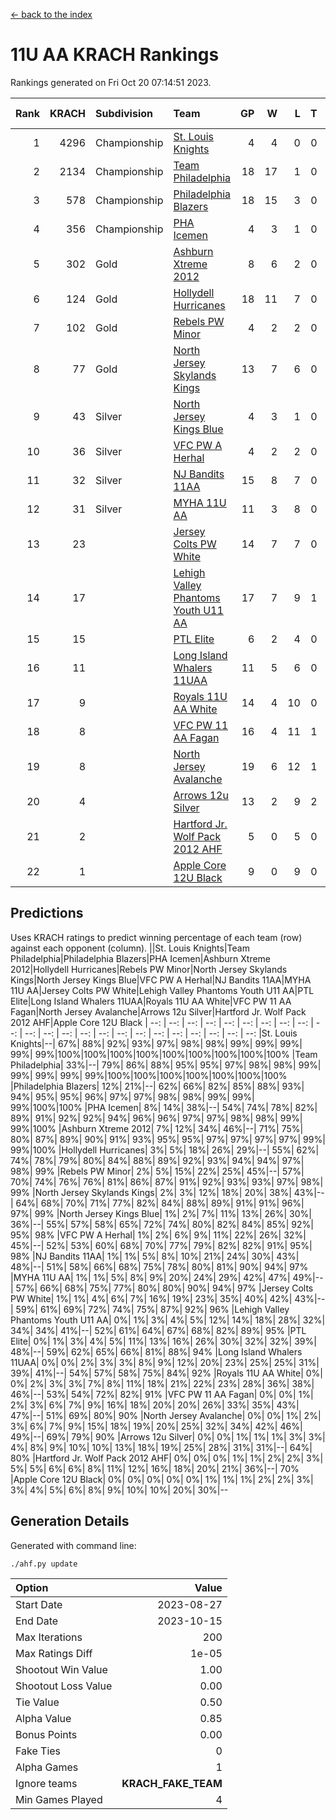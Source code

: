 [<- back to the index](readme.md)
# 11U AA KRACH Rankings
Rankings generated on Fri Oct 20 07:14:51 2023.

Rank|KRACH|Subdivision|Team|GP|W|L|T|OTW|OTL|SoS|Exp Wins|Win Diff
---:|---:|:---|:---|---:|---:|---:|---:|---:|---:|---:|---:|---:
1|4296|Championship|[St. Louis Knights](https://gamesheetstats.com/seasons/3659/teams/143319/schedule)|4|4|0|0|0|0|144|4.8|-0.0
2|2134|Championship|[Team Philadelphia](https://gamesheetstats.com/seasons/3659/teams/140788/schedule)|18|17|1|0|0|0|150|17.8|-0.0
3|578|Championship|[Philadelphia Blazers](https://gamesheetstats.com/seasons/3659/teams/140785/schedule)|18|15|3|0|0|0|475|15.8|-0.0
4|356|Championship|[PHA Icemen](https://gamesheetstats.com/seasons/3659/teams/143313/schedule)|4|3|1|0|0|0|451|3.9|0.0
5|302|Gold|[Ashburn Xtreme 2012](https://gamesheetstats.com/seasons/3659/teams/140775/schedule)|8|6|2|0|1|0|490|6.9|0.0
6|124|Gold|[Hollydell Hurricanes](https://gamesheetstats.com/seasons/3659/teams/140777/schedule)|18|11|7|0|0|0|575|11.9|0.0
7|102|Gold|[Rebels PW Minor](https://gamesheetstats.com/seasons/3659/teams/140786/schedule)|4|2|2|0|0|0|551|2.8|-0.0
8|77|Gold|[North Jersey Skylands Kings](https://gamesheetstats.com/seasons/3659/teams/140784/schedule)|13|7|6|0|1|1|410|7.9|0.0
9|43|Silver|[North Jersey Kings Blue](https://gamesheetstats.com/seasons/3659/teams/140459/schedule)|4|3|1|0|0|0|15|3.9|0.0
10|36|Silver|[VFC PW A Herhal](https://gamesheetstats.com/seasons/3659/teams/140467/schedule)|4|2|2|0|0|0|55|2.9|0.0
11|32|Silver|[NJ Bandits 11AA](https://gamesheetstats.com/seasons/3659/teams/140782/schedule)|15|8|7|0|0|1|208|8.9|0.0
12|31|Silver|[MYHA 11U AA](https://gamesheetstats.com/seasons/3659/teams/140781/schedule)|11|3|8|0|0|0|607|3.9|0.0
13|23||[Jersey Colts PW White](https://gamesheetstats.com/seasons/3659/teams/140778/schedule)|14|7|7|0|0|0|208|7.9|0.0
14|17||[Lehigh Valley Phantoms Youth U11 AA](https://gamesheetstats.com/seasons/3659/teams/140779/schedule)|17|7|9|1|1|0|438|8.4|0.0
15|15||[PTL Elite](https://gamesheetstats.com/seasons/3659/teams/140462/schedule)|6|2|4|0|0|0|36|2.9|0.0
16|11||[Long Island Whalers 11UAA](https://gamesheetstats.com/seasons/3659/teams/140780/schedule)|11|5|6|0|0|1|67|5.9|0.0
17|9||[Royals 11U AA White](https://gamesheetstats.com/seasons/3659/teams/140787/schedule)|14|4|10|0|0|0|156|4.9|0.0
18|8||[VFC PW 11 AA Fagan](https://gamesheetstats.com/seasons/3659/teams/140789/schedule)|16|4|11|1|1|1|169|5.4|0.0
19|8||[North Jersey Avalanche](https://gamesheetstats.com/seasons/3659/teams/140783/schedule)|19|6|12|1|1|2|144|7.4|0.0
20|4||[Arrows 12u Silver](https://gamesheetstats.com/seasons/3659/teams/140774/schedule)|13|2|9|2|0|0|63|3.9|0.0
21|2||[Hartford Jr. Wolf Pack 2012 AHF](https://gamesheetstats.com/seasons/3659/teams/140776/schedule)|5|0|5|0|0|0|42|0.9|0.0
22|1||[Apple Core 12U Black](https://gamesheetstats.com/seasons/3659/teams/140773/schedule)|9|0|9|0|0|0|524|0.9|0.0

## Predictions
Uses KRACH ratings to predict winning percentage of each team (row) against each opponent (column).
||St. Louis Knights|Team Philadelphia|Philadelphia Blazers|PHA Icemen|Ashburn Xtreme 2012|Hollydell Hurricanes|Rebels PW Minor|North Jersey Skylands Kings|North Jersey Kings Blue|VFC PW A Herhal|NJ Bandits 11AA|MYHA 11U AA|Jersey Colts PW White|Lehigh Valley Phantoms Youth U11 AA|PTL Elite|Long Island Whalers 11UAA|Royals 11U AA White|VFC PW 11 AA Fagan|North Jersey Avalanche|Arrows 12u Silver|Hartford Jr. Wolf Pack 2012 AHF|Apple Core 12U Black
| --: | --: | --: | --: | --: | --: | --: | --: | --: | --: | --: | --: | --: | --: | --: | --: | --: | --: | --: | --: | --: | --: | --: 
|St. Louis Knights|--| 67%| 88%| 92%| 93%| 97%| 98%| 98%| 99%| 99%| 99%| 99%| 99%|100%|100%|100%|100%|100%|100%|100%|100%|100%
|Team Philadelphia| 33%|--| 79%| 86%| 88%| 95%| 95%| 97%| 98%| 98%| 99%| 99%| 99%| 99%| 99%|100%|100%|100%|100%|100%|100%|100%
|Philadelphia Blazers| 12%| 21%|--| 62%| 66%| 82%| 85%| 88%| 93%| 94%| 95%| 95%| 96%| 97%| 97%| 98%| 98%| 99%| 99%| 99%|100%|100%
|PHA Icemen|  8%| 14%| 38%|--| 54%| 74%| 78%| 82%| 89%| 91%| 92%| 92%| 94%| 96%| 96%| 97%| 97%| 98%| 98%| 99%| 99%|100%
|Ashburn Xtreme 2012|  7%| 12%| 34%| 46%|--| 71%| 75%| 80%| 87%| 89%| 90%| 91%| 93%| 95%| 95%| 97%| 97%| 97%| 97%| 99%| 99%|100%
|Hollydell Hurricanes|  3%|  5%| 18%| 26%| 29%|--| 55%| 62%| 74%| 78%| 79%| 80%| 84%| 88%| 89%| 92%| 93%| 94%| 94%| 97%| 98%| 99%
|Rebels PW Minor|  2%|  5%| 15%| 22%| 25%| 45%|--| 57%| 70%| 74%| 76%| 76%| 81%| 86%| 87%| 91%| 92%| 93%| 93%| 97%| 98%| 99%
|North Jersey Skylands Kings|  2%|  3%| 12%| 18%| 20%| 38%| 43%|--| 64%| 68%| 70%| 71%| 77%| 82%| 84%| 88%| 89%| 91%| 91%| 96%| 97%| 99%
|North Jersey Kings Blue|  1%|  2%|  7%| 11%| 13%| 26%| 30%| 36%|--| 55%| 57%| 58%| 65%| 72%| 74%| 80%| 82%| 84%| 85%| 92%| 95%| 98%
|VFC PW A Herhal|  1%|  2%|  6%|  9%| 11%| 22%| 26%| 32%| 45%|--| 52%| 53%| 60%| 68%| 70%| 77%| 79%| 82%| 82%| 91%| 95%| 98%
|NJ Bandits 11AA|  1%|  1%|  5%|  8%| 10%| 21%| 24%| 30%| 43%| 48%|--| 51%| 58%| 66%| 68%| 75%| 78%| 80%| 81%| 90%| 94%| 97%
|MYHA 11U AA|  1%|  1%|  5%|  8%|  9%| 20%| 24%| 29%| 42%| 47%| 49%|--| 57%| 66%| 68%| 75%| 77%| 80%| 80%| 90%| 94%| 97%
|Jersey Colts PW White|  1%|  1%|  4%|  6%|  7%| 16%| 19%| 23%| 35%| 40%| 42%| 43%|--| 59%| 61%| 69%| 72%| 74%| 75%| 87%| 92%| 96%
|Lehigh Valley Phantoms Youth U11 AA|  0%|  1%|  3%|  4%|  5%| 12%| 14%| 18%| 28%| 32%| 34%| 34%| 41%|--| 52%| 61%| 64%| 67%| 68%| 82%| 89%| 95%
|PTL Elite|  0%|  1%|  3%|  4%|  5%| 11%| 13%| 16%| 26%| 30%| 32%| 32%| 39%| 48%|--| 59%| 62%| 65%| 66%| 81%| 88%| 94%
|Long Island Whalers 11UAA|  0%|  0%|  2%|  3%|  3%|  8%|  9%| 12%| 20%| 23%| 25%| 25%| 31%| 39%| 41%|--| 54%| 57%| 58%| 75%| 84%| 92%
|Royals 11U AA White|  0%|  0%|  2%|  3%|  3%|  7%|  8%| 11%| 18%| 21%| 22%| 23%| 28%| 36%| 38%| 46%|--| 53%| 54%| 72%| 82%| 91%
|VFC PW 11 AA Fagan|  0%|  0%|  1%|  2%|  3%|  6%|  7%|  9%| 16%| 18%| 20%| 20%| 26%| 33%| 35%| 43%| 47%|--| 51%| 69%| 80%| 90%
|North Jersey Avalanche|  0%|  0%|  1%|  2%|  3%|  6%|  7%|  9%| 15%| 18%| 19%| 20%| 25%| 32%| 34%| 42%| 46%| 49%|--| 69%| 79%| 90%
|Arrows 12u Silver|  0%|  0%|  1%|  1%|  1%|  3%|  3%|  4%|  8%|  9%| 10%| 10%| 13%| 18%| 19%| 25%| 28%| 31%| 31%|--| 64%| 80%
|Hartford Jr. Wolf Pack 2012 AHF|  0%|  0%|  0%|  1%|  1%|  2%|  2%|  3%|  5%|  5%|  6%|  6%|  8%| 11%| 12%| 16%| 18%| 20%| 21%| 36%|--| 70%
|Apple Core 12U Black|  0%|  0%|  0%|  0%|  0%|  1%|  1%|  1%|  2%|  2%|  3%|  3%|  4%|  5%|  6%|  8%|  9%| 10%| 10%| 20%| 30%|--

## Generation Details

Generated with command line:
```
./ahf.py update
```

| Option | Value |
| :----- | ----: |
| Start Date | 2023-08-27 |
| End Date | 2023-10-15 |
| Max Iterations | 200 |
| Max Ratings Diff | 1e-05 |
| Shootout Win Value | 1.00 |
| Shootout Loss Value | 0.00 |
| Tie Value | 0.50 |
| Alpha Value | 0.85 |
| Bonus Points | 0.00 |
| Fake Ties | 0 |
| Alpha Games | 1 |
| Ignore teams | __KRACH_FAKE_TEAM__ |
| Min Games Played | 4 |

